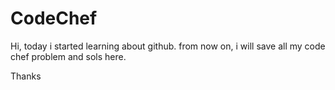 # CodeChef
Hi,
today i started learning about github.
from now  on, i will save all my code chef problem and sols here.

Thanks

